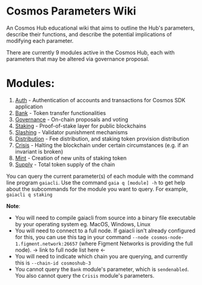 # Cosmos Parameters Wiki
An Cosmos Hub educational wiki that aims to outline the Hub's parameters, describe their functions, and describe the potential implications of modifying each parameter.

There are currently 9 modules active in the Cosmos Hub, each with parameters that may be altered via governance proposal.

# Modules:
1. [Auth](/Auth.md) - Authentication of accounts and transactions for Cosmos SDK application
2. [Bank](/Bank.md) - Token transfer functionalities
3. [Governance](/Governance.md) - On-chain proposals and voting
4. [Staking](/Staking.md) - Proof-of-stake layer for public blockchains
5. [Slashing](/Slashing.md) - Validator punishment mechanisms
6. [Distribution](/Distribution.md) - Fee distribution, and staking token provision distribution
7. [Crisis](/Crisis.md) - Halting the blockchain under certain circumstances (e.g. if an invariant is broken)
8. [Mint](/Mint.md) - Creation of new units of staking token
9. [Supply](/Supply.md) - Total token supply of the chain

You can query the current parameter(s) of each module with the command line program `gaiacli`. Use the command `gaia q [module] -h` to get help about the subcommands for the module you want to query. For example, `gaiacli q staking `

**Note**:
- You will need to compile gaiacli from source into a binary file executable by your operating system eg. MacOS, Windows, Linux
- You will need to connect to a full node. If gaiacli isn't already configured for this, you can use this tag in your command `--node cosmos-node-1.figment.network:26657` (where Figment Networks is providing the full node). -> link to full node list here <-
- You will need to indicate which chain you are querying, and currently this is `--chain-id cosmoshub-3`
- You cannot query the `Bank` module's parameter, which is `sendenabled`. You also cannot query the `Crisis` module's parameters.
